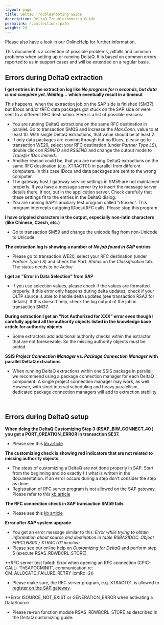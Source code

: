 ```yaml
---
layout: page
title: DeltaQ Troubleshooting Guide
description: DeltaQ Troubleshooting Guide
permalink: /:collection/:path
weight: 23
---
```


Please also have a look in our [OnlineHelp](https://help.theobald-software.com/en/) for further information.

This document is a collection of possible problems, pitfalls and common problems when setting up or running DeltaQ. It is based on common errors reported to us in support cases and will be extended on a regular basis.

## Errors during DeltaQ extraction
**I get entries in the extraction log like *No progress for n seconds, but data is not complete yet. Waiting...* which eventually result in a timeout**

This happens, when the extraction job on the SAP side is finished (SM37) but IDocs and/or tRFC data packages got stuck on the SAP side or were sent to a different RFC destination. Here is a list of possible reasons:

* You are running DeltaQ extractions on the same RFC destination in parallel. Go to transaction SMQS and increase the *Max.Conn.* value to at least 10. With single DeltaQ extractions, that value should be at least 2.
* If only data packages are coming through but no IDocs, please go to transaction WE20, select your RFC destination (under *Partner Type LS*), double click on *RSINFO* and *RSSEND* and change the output mode to *Transfer IDoc Immed.*.
* Another reason could be, that you are running DeltaQ extractions on the same RFC destination (e.g. XTRACT01) in parallel from different computers. In this case IDocs and data packages are sent to the wrong computer.
* The gateway host / gateway service settings in SM59 are not maintained properly. If you have a message server try to insert the message server details there, if not, put in the application server. Check carefully that these settings fit to the entries in the DeltaQ dialog.
* You are running SAP's auxiliary test program called "rfcexec". This program intercepts outgoing IDocs/tRFC calls. Please stop this program.

**I have crippled characters in the output, especially non-latin characters (like Chinese, Czech, etc.)**
* Go to transaction SM59 and change the unicode flag from non-Unicode to Unicode.

**The extraction log is showing a number of  _No job found in SAP_ entries**
* Please go to transaction WE20, select your RFC destination (under *Partner Type LS*) and check the *Part. Status* on the *Classification* tab. The status needs to be *Active*. 

**I get an "Error in Data Selection" from SAP**
* If you use selection values, please check if the values are formatted properly. If this error only happens during delta updates, check if your OLTP source is able to handle delta updates (see transaction RSA2 for details). If this doesn't help, check the log output of the job in transaction SM37.

**During extraction I get an "Not Authorized for XXX" error even though I carefully applied all the authority objects listed in the knowledge base article for authority objects**
* Some extractors add additional authority checks within the extractor that are not foreseeable. So the missing authority objects must be added. 


**SSIS _Project Connection Manager_ vs. _Package Connection Manager_ with parallel DeltaQ extractions**
* When running DeltaQ extractions within one SSIS package in parallel, we recommend using a package connection manager for each DeltaQ component. A single project connection manager may work, as well. 
However, with short interval scheduling and heavy paralellism, dedicated package connection managers will add to extraction stability. 
<br>

## Errors during DeltaQ setup
**When doing the DeltaQ Customizing Step 3 (RSAP_BIW_CONNECT_40 ) you get a PORT_CREATION_ERROR in transaction SE37.**
* Please see this [kb article](https://kb.theobald-software.com/sap/PORT_CREATION_ERROR)


**The customizing check is showing red indicators that are not related to missing authority objects.**
* The steps of customizing a DeltaQ are not done properly in SAP. Start from the beginning and do exactly (!) what is written in the documentation. If an error occurs during a step don't consider the step as done.
* Registration of RFC server program is not allowed on the SAP gateway. Please refer to this [kb article](https://kb.theobald-software.com/sap/registering-rfc-server-in-sap-releases-in-kernel-release-720-and-higher)


**The RFC connection check in SAP transaction SM59 fails** 
* Please see this [kb article](https://kb.theobald-software.com/troubleshooting/sm59-rfc---connection-test-fails)


**Error after SAP system upgrade**
* You get an error message similar to this: *Error while trying to obtain information about source and destination in table RSBASIDOC..Object ERPCLN800 / XTRACT01 inactive*
* Please see our online help on *Customizing for DeltaQ* and perform step 5 (execute RSAS_RBWBCRL_STORE)

**RFC server test failed:  Error when opening an RFC connection (CPIC-CALL: 'ThSAPOCMINIT', communication rc: CM_ALLOCATE_FAILURE_RETRY (cmRc=2))
* Please make sure, the RFC server program, e.g. XTRACT01, is allowed to [register on the SAP gateway](https://kb.theobald-software.com/sap/registering-rfc-server-in-sap-releases-in-kernel-release-720-and-higher).

**Error ISOURCE_NOT_EXIST or GENERATION_ERROR when activating a DataSource
* Please re-run function module RSAS_RBWBCRL_STORE as described in the DeltaQ customizing guide.
